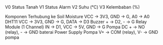V0	Status Tanah
V1	Status Alarm
V2	Suhu (°C)
V3	Kelembaban (%)

Komponen	                     Terhubung ke
Soil Moisture	                 VCC → 3V3, GND → G, A0 → A0
DHT11	                         VCC → 3V3, GND → G, DATA → D3
Buzzer	                       + → D2, - → G
Relay Module (1 Channel)	     IN → D1, VCC → 5V, GND → G
Pompa                          DC	+ → NO (relay), - → GND baterai
Power Supply Pompa	           V+ → COM (relay), V- → GND pompa
